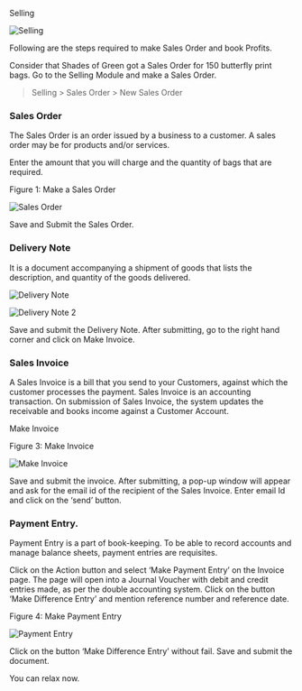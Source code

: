 Selling

![Selling](/assets/frappe_io/images/erpnext/m-t-s-selling-2.jpg)


Following are the steps required to make Sales Order and book Profits.

Consider that Shades of Green got a Sales Order for 150 butterfly print bags. Go to the Selling Module and make a Sales Order. 

> Selling > Sales Order > New Sales Order

### Sales Order

The Sales Order is an order issued by a business to a customer. A sales order may be for products and/or services. 

Enter the amount that you will charge and the quantity of bags that are required.

Figure 1: Make a Sales Order

![Sales Order](/assets/frappe_io/images/erpnext/m-t-s-sales-order.png)

Save and Submit the Sales Order.

### Delivery Note

It is a document accompanying a shipment of goods that lists the description, and quantity of the goods delivered.

![Delivery Note](/assets/frappe_io/images/erpnext/m-t-s-delivery-note-2.jpg)

![Delivery Note 2](/assets/frappe_io/images/erpnext/m-t-s-delivery-note.png)

Save and submit the Delivery Note. After submitting, go to the right hand corner and click on Make Invoice.

### Sales Invoice

A Sales Invoice is a bill that you send to your Customers, against which the customer processes the payment. Sales Invoice is an accounting transaction. On submission of Sales Invoice,  the system updates the receivable and books income against a Customer Account.

Make Invoice

Figure 3: Make Invoice

![Make Invoice](/assets/frappe_io/images/erpnext/m-t-s-sales-invoice.png)

Save and submit the invoice. After submitting, a pop-up window will appear and ask for the email id of the recipient of the Sales Invoice. Enter email Id and click on the ‘send’ button.

### Payment Entry.

Payment Entry is a part of book-keeping. To be able to record accounts and manage balance sheets, payment entries are requisites.

Click on the Action button and select ‘Make Payment Entry’ on the Invoice page. The page will open into a Journal Voucher with debit and credit entries made, as per the double accounting system. Click on the button ‘Make Difference Entry’ and mention reference number and reference date.

Figure 4: Make Payment Entry

![Payment Entry](/assets/frappe_io/images/erpnext/m-t-s-payment-entry.png)

Click on the button ‘Make Difference Entry’ without fail. Save and submit the document.

You can relax now.
